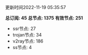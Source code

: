 更新时间2022-11-19 05:35:57

**总订阅: 45**
**总节点: 1375**
**有效节点: 251**
- ssr节点: 27
- trojan节点: 34
- v2ray节点: 186
- ss节点: 4

